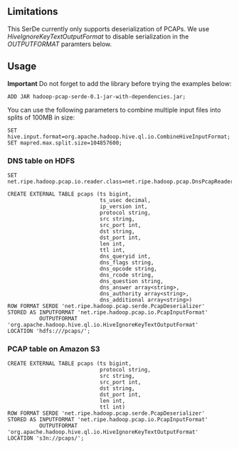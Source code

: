 Limitations
-----------

This SerDe currently only supports deserialization of PCAPs.
We use *HiveIgnoreKeyTextOutputFormat* to disable serialization in the *OUTPUTFORMAT* paramters below.


Usage
-----

**Important** Do not forget to add the library before trying the examples below:

	ADD JAR hadoop-pcap-serde-0.1-jar-with-dependencies.jar;


You can use the following parameters to combine multiple input files into splits of 100MB in size:

	SET hive.input.format=org.apache.hadoop.hive.ql.io.CombineHiveInputFormat;
	SET mapred.max.split.size=104857600;

### DNS table on HDFS

	SET net.ripe.hadoop.pcap.io.reader.class=net.ripe.hadoop.pcap.DnsPcapReader;

	CREATE EXTERNAL TABLE pcaps (ts bigint,
	                             ts_usec decimal,
                                 ip_version int,
	                             protocol string,
	                             src string,
	                             src_port int,
	                             dst string,
	                             dst_port int,
	                             len int,
	                             ttl int,
	                             dns_queryid int,
	                             dns_flags string,
	                             dns_opcode string,
	                             dns_rcode string,
	                             dns_question string,
	                             dns_answer array<string>,
	                             dns_authority array<string>,
	                             dns_additional array<string>)
	ROW FORMAT SERDE 'net.ripe.hadoop.pcap.serde.PcapDeserializer'
	STORED AS INPUTFORMAT 'net.ripe.hadoop.pcap.io.PcapInputFormat'
	          OUTPUTFORMAT 'org.apache.hadoop.hive.ql.io.HiveIgnoreKeyTextOutputFormat'
	LOCATION 'hdfs:///pcaps/';


### PCAP table on Amazon S3

	CREATE EXTERNAL TABLE pcaps (ts bigint,
	                             protocol string,
	                             src string,
	                             src_port int,
	                             dst string,
	                             dst_port int,
	                             len int,
	                             ttl int)
	ROW FORMAT SERDE 'net.ripe.hadoop.pcap.serde.PcapDeserializer' 
	STORED AS INPUTFORMAT 'net.ripe.hadoop.pcap.io.PcapInputFormat' 
	          OUTPUTFORMAT 'org.apache.hadoop.hive.ql.io.HiveIgnoreKeyTextOutputFormat' 
	LOCATION 's3n://pcaps/';

